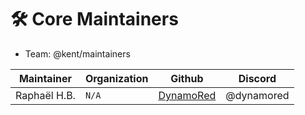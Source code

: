 # 🛠️ Core Maintainers
- Team: @kent/maintainers

| Maintainer | Organization | Github | Discord |
|--|--|--|--|
| Raphaël H.B. | `N/A` | [DynamoRed](https://github.com/DynamoRed) | @dynamored